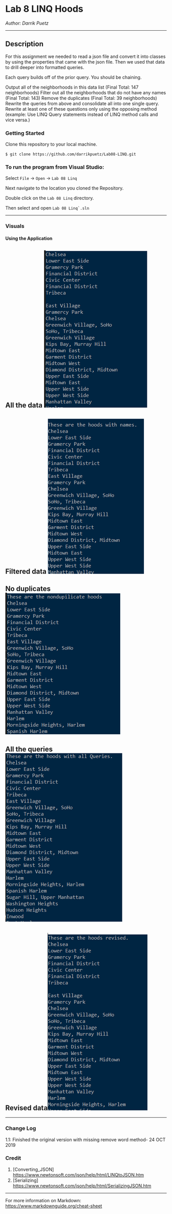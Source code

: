 # Lab 8 LINQ Hoods
*Author: Darrik Puetz*

----

## Description
For this assignment we needed to read a json file and convert it into classes by using the properties that came with the json file. Then we used that data to drill deeper into formatted queries. 

Each query builds off of the prior query. You should be chaining.

Output all of the neighborhoods in this data list (Final Total: 147 neighborhoods)
Filter out all the neighborhoods that do not have any names (Final Total: 143)
Remove the duplicates (Final Total: 39 neighborhoods)
Rewrite the queries from above and consolidate all into one single query.
Rewrite at least one of these questions only using the opposing method (example: Use LINQ Query statements instead of LINQ method calls and vice versa.)


### Getting Started
Clone this repository to your local machine.

```
$ git clone https://github.com/darrikpuetz/Lab08-LINQ.git
```

### To run the program from Visual Studio:
Select ```File``` -> ```Open``` -> ```Lab 08 Linq```

Next navigate to the location you cloned the Repository.

Double click on the ```Lab 08 Linq``` directory.

Then select and open ```Lab 08 Linq`.sln```

---


### Visuals


#### Using the Application
## All the data ![All Data](https://github.com/darrikpuetz/Lab08-LINQ/blob/master/Assets/allHoods.PNG) <br />
## Filtered data ![Filtered Data](https://github.com/darrikpuetz/Lab08-LINQ/blob/master/Assets/hoodWithNames.PNG) <br />
## No duplicates ![No Duplicates](https://github.com/darrikpuetz/Lab08-LINQ/blob/master/Assets/noDup.PNG) <br />
## All the queries ![All Queries Together](https://github.com/darrikpuetz/Lab08-LINQ/blob/master/Assets/allQueries.PNG) <br />
## Revised data![Revised](https://github.com/darrikpuetz/Lab08-LINQ/blob/master/Assets/reVised.PNG) <br />

---

### Change Log
1.1: Finished the original version with missing remove word method- 24 OCT 2019  

### Credit 
1. [Converting_JSON] https://www.newtonsoft.com/json/help/html/LINQtoJSON.htm
2. [Serializing] https://www.newtonsoft.com/json/help/html/SerializingJSON.htm




------------------------------
For more information on Markdown: https://www.markdownguide.org/cheat-sheet

